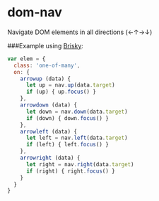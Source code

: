 # dom-nav
Navigate DOM elements in all directions (←↑→↓)

###Example using [Brisky](https://github.com/vigour-io/brisky):
```js
var elem = {
  class: 'one-of-many',
  on: {
    arrowup (data) {
      let up = nav.up(data.target)
      if (up) { up.focus() }
    },
    arrowdown (data) {
      let down = nav.down(data.target)
      if (down) { down.focus() }
    },
    arrowleft (data) {
      let left = nav.left(data.target)
      if (left) { left.focus() }
    },
    arrowright (data) {
      let right = nav.right(data.target)
      if (right) { right.focus() }
    }
  }
}
```
